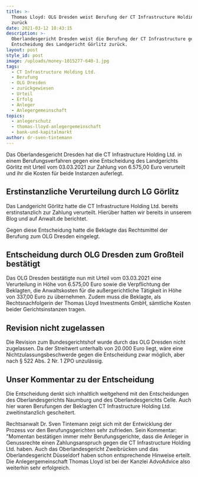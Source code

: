 ```yaml
---
title: >-
  Thomas Lloyd: OLG Dresden weist Berufung der CT Infrastructure Holding Ltd.
  zurück
date: 2021-03-12 18:43:15
description: >-
  Oberlandesgericht Dresden weist die Berufung der CT Infrastructure gegen eine
  Entscheidung des Landgericht Görlitz zurück.
layout: post
style_id: post
image: /uploads/money-1015277-640-1.jpg
tags:
  - CT Infrastructure Holding Ltd.
  - Berufung
  - OLG Dresden
  - zurückgewiesen
  - Urteil
  - Erfolg
  - Anleger
  - Anlegergemeinschaft
topics:
  - anlegerschutz
  - thomas-lloyd-anlegergemeinschaft
  - bank-und-kapitalmarkt
author: dr-sven-tintemann
---
```

Das Oberlandesgericht Dresden hat die CT Infrastructure Holding Ltd. in einem Berufungsverfahren gegen eine Entscheidung des Landgerichts Görlitz mit Urteil vom 03.03.2021 zur Zahlung von 6.575,00 Euro verurteilt und ihr die Kosten für beide Instanzen auferlegt.&nbsp;

## Erstinstanzliche Verurteilung durch LG Görlitz

Das Landgericht Görlitz hatte die CT Infrastructure Holding Ltd. bereits erstinstanzlich zur Zahlung verurteilt. Hierüber hatten wir bereits in unserem Blog und auf Anwalt.de berichtet.&nbsp;

Gegen diese Entscheidung hatte die Beklagte das Rechtsmittel der Berufung zum OLG Dresden eingelegt.&nbsp;

## Entscheidung durch OLG Dresden zum Gro&szlig;teil bestätigt

Das OLG Dresden bestätigte nun mit Urteil vom 03.03.2021 eine Verurteilung in Höhe von 6.575,00 Euro sowie die Verpflichtung der Beklagten, die Anwaltskosten für die au&szlig;ergerichtliche Tätigkeit in Höhe von 337,00 Euro zu übernehmen. Zudem muss die Beklagte, als Rechtsnachfolgerin der Thomas Lloyd Investments GmbH, sämtliche Kosten beider Gerichtsinstanzen tragen.&nbsp;

## Revision nicht zugelassen

Die Revision zum Bundesgerichtshof wurde durch das OLG Dresden nicht zugelassen. Da der Streitwert unterhalb von 20.000 Euro liegt, wäre eine Nichtzulassungsbeschwerde gegen die Entscheidung zwar möglich, aber nach &sect; 522 Abs. 2 Nr. 1 ZPO unzulässig.

## Unser Kommentar zu der Entscheidung

Die Entscheidung denkt sich inhaltlich weitgehend mit den Entscheidungen des Oberlandesgerichts Naumburg und des Oberlandesgerichts Celle. Auch hier waren Berufungen der Beklagten CT Infrastructure Holding Ltd. zweitinstanzlich gescheitert.&nbsp;

Rechtsanwalt Dr. Sven Tintemann zeigt sich mit der Entwicklung der Prozess vor den Berufungsgerichten sehr zufrieden. Sein Kommentar: "Momentan bestätigen immer mehr Berufungsgerichte, dass die Anleger in Genussrechte einen Zahlungsanspruch gegen die CT Infrastructure Holding Ltd. haben. Auch das Oberlandesgericht Zweibrücken und das Oberlandesgericht Düsseldorf haben schon entsprechende Hinweise erteilt. Die Anlegergemeinschaft Thomas Lloyd ist bei der Kanzlei AdvoAdvice also weiterhin sehr erfolgreich.
